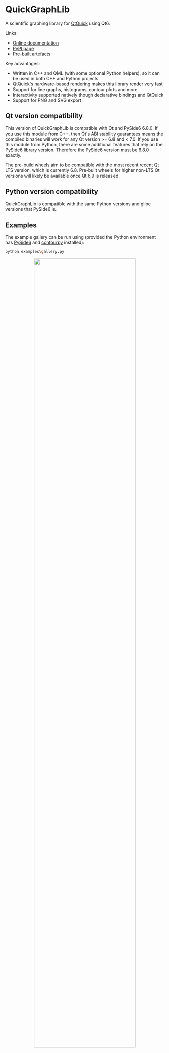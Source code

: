 # QuickGraphLib

A scientific graphing library for [QtQuick](https://doc.qt.io/qt-6/qtquick-index.html) using Qt6.

Links:
 - [Online documentation](https://refeyn.github.io/QuickGraphLib)
 - [PyPI page](https://pypi.org/project/QuickGraphLib/)
 - [Pre-built artefacts](https://github.com/refeyn/QuickGraphLib/releases/latest)

Key advantages:

 - Written in C++ and QML (with some optional Python helpers), so it can be used in both C++ and Python projects
 - QtQuick's hardware-based rendering makes this library render very fast
 - Support for line graphs, histograms, contour plots and more
 - Interactivity supported natively though declarative bindings and QtQuick
 - Support for PNG and SVG export

## Qt version compatibility

This version of QuickGraphLib is compatible with Qt and PySide6 6.8.0. If you use this module from C++, then Qt's ABI stability guarantees means the compiled binaries will work for any Qt version >= 6.8 and < 7.0. If you use this module from Python, there are some additional features that rely on the PySide6 library version. Therefore the PySide6 version must be 6.8.0 exactly.

The pre-build wheels aim to be compatible with the most recent recent Qt LTS version, which is currently 6.8. Pre-built wheels for higher non-LTS Qt versions will likely be available once Qt 6.9 is released.

## Python version compatibility

QuickGraphLib is compatible with the same Python versions and glibc versions that PySide6 is.

## Examples

The example gallery can be run using (provided the Python environment has [PySide6](https://pypi.org/project/PySide6/) and [contourpy](https://pypi.org/project/contourpy/) installed):

```bash
python examples\gallery.py
```

<p align="center"><img src="https://github.com/refeyn/QuickGraphLib/assets/103422031/56fdff62-ef77-4184-9f43-59a76b92d728" width="80%"></p>
